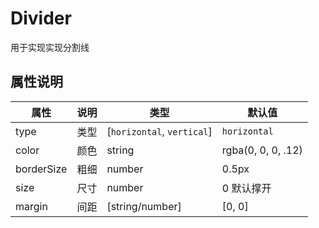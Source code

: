 # Divider

用于实现实现分割线

## 属性说明

| 属性       | 说明 | 类型                       | 默认值             |
| ---------- | ---- | -------------------------- | ------------------ |
| type       | 类型 | [`horizontal`, `vertical`] | `horizontal`       |
| color      | 颜色 | string                     | rgba(0, 0, 0, .12) |
| borderSize | 粗细 | number                     | 0.5px              |
| size       | 尺寸 | number                     | 0 默认撑开         |
| margin     | 间距 | [string/number]            | [0, 0]             |
